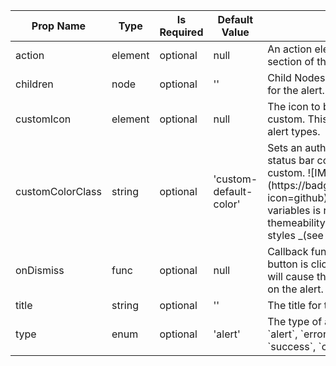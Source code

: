 <table><thead><tr><th>Prop Name</th><th>Type</th><th>Is Required</th><th>Default Value</th><th>Description</th></tr></thead><tbody><tr><td>action</td><td>element</td><td>optional</td><td>null</td><td>An action element to be added to the action section of the alert.</td></tr><tr><td>children</td><td>node</td><td>optional</td><td>''</td><td>Child Nodes providing the message content for the alert. Can contain text and HTML.</td></tr><tr><td>customIcon</td><td>element</td><td>optional</td><td>null</td><td>The icon to be used for an alert of type custom. This will not be used for any other alert types.</td></tr><tr><td>customColorClass</td><td>string</td><td>optional</td><td>'custom-default-color'</td><td>Sets an author-defined class, to control the status bar color to be used for an alert of type custom.  ![IMPORTANT](https://badgen.net/badge//IMPORTANT/CSS?icon=github) Adding `var(--my-app...` CSS variables is required for proper re-themeability when creating custom color styles _(see included examples)_.</td></tr><tr><td>onDismiss</td><td>func</td><td>optional</td><td>null</td><td>Callback function triggered when Dismiss button is clicked. The presence of this prop will cause the Dismiss button to be included on the alert.</td></tr><tr><td>title</td><td>string</td><td>optional</td><td>''</td><td>The title for the alert which will be bolded.</td></tr><tr><td>type</td><td>enum</td><td>optional</td><td>'alert'</td><td>The type of alert to be rendered. One of `alert`, `error`, `warning`, `advisory`, `info`, `success`, `custom`.</td></tr></tbody><table>